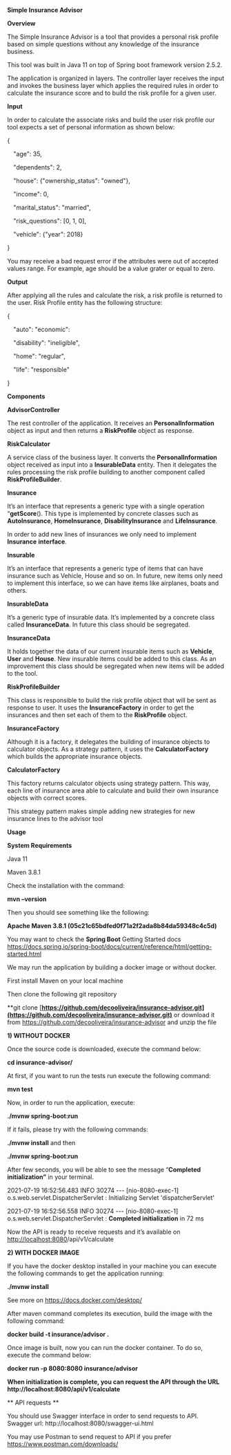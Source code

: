 ﻿**Simple Insurance Advisor**


**Overview**

The Simple Insurance Advisor is a tool that provides a personal risk profile based on simple questions without any knowledge of the insurance business.

This tool was built in Java 11 on top of Spring boot framework version 2.5.2.

The application is organized in layers. The controller layer receives the input and invokes the business layer which applies the required rules in order to calculate the insurance score and to build the risk profile for a given user.



**Input**

In order to calculate the associate risks and build the user risk profile our tool expects a set of personal information as shown below:

{

`  `"age": 35,

`  `"dependents": 2,

`  `"house": {"ownership\_status": "owned"},

`  `"income": 0,

`  `"marital\_status": "married",

`  `"risk\_questions": [0, 1, 0],

`  `"vehicle": {"year": 2018}

}

You may receive a bad request error if the attributes were out of accepted values range. 
For example, age should be a value grater or equal to zero.

**Output**

After applying all the rules and calculate the risk, a risk profile is returned to the user. Risk Profile entity has the following structure:

{

`  `"auto": "economic":

`  `"disability": "ineligible",

`  `"home": "regular",

`  `"life": "responsible"

}

**Components**


**AdvisorController**

The rest controller of the application. It receives an **PersonalInformation** object as input and then returns a **RiskProfile** object as response.

**RiskCalculator**

A service class of the business layer. It converts the **PersonalInformation** object received as input into a **InsurableData** entity. Then it delegates the rules processing the risk profile building to another component called **RiskProfileBuilder**.

**Insurance**

It’s an interface that represents a generic type with a single operation “**getScore**(). This type is implemented by concrete classes such as **AutoInsurance**, **HomeInsurance**, **DisabilityInsurance** and **LifeInsurance**.

In order to add new lines of insurances we only need to implement **Insurance** **interface**.

**Insurable**

It’s an interface that represents a generic type of items that can have insurance such as Vehicle, House and so on. In future, new items only need to implement this interface, so we can have items like airplanes, boats and others.

**InsurableData**

It’s a generic type of insurable data. It’s implemented by a concrete class called **InsuranceData**. In future this class should be segregated.

**InsuranceData**

It holds together the data of our current insurable items such as **Vehicle**, **User** and **House**. New insurable items could be added to this class. As an improvement this class should be segregated when new items will be added to the tool.

**RiskProfileBuilder**

This class is responsible to build the risk profile object that will be sent as response to user. It uses the **InsuranceFactory** in order to get the insurances and then set each of them to the **RiskProfile** object.

**InsuranceFactory**

Although it is a factory, it delegates the building of insurance objects to calculator objects. As a strategy pattern, it uses the **CalculatorFactory** which builds the appropriate insurance objects.

**CalculatorFactory**

This factory returns calculator objects using strategy pattern. This way, each line of insurance area able to calculate and build their own insurance objects with correct scores.

This strategy pattern makes simple adding new strategies for new insurance lines to the advisor tool


**Usage**

**System Requirements**

Java 11

Maven 3.8.1

Check the installation with the command:

**mvn –version**

Then you should see something like the following:

**Apache Maven 3.8.1 (05c21c65bdfed0f71a2f2ada8b84da59348c4c5d)**


You may want to check the **Spring Boot** Getting Started docs
https://docs.spring.io/spring-boot/docs/current/reference/html/getting-started.html


We may run the application by building a docker image or without docker.

First install Maven on your local machine

Then clone the following git repository 

**git clone [**https://github.com/decooliveira/insurance-advisor.git](https://github.com/decooliveira/insurance-advisor.git)**
or download it from https://github.com/decooliveira/insurance-advisor and unzip the file

**1) WITHOUT DOCKER**

Once the source code is downloaded, execute the command below:

**cd insurance-advisor/**

At first, if you want to run the tests run execute the following command:

**mvn test**


Now, in order to run the application, execute:

**./mvnw spring-boot:run**

If it fails, please try with the following commands:

**./mvnw install**
and then

**./mvnw spring-boot:run**


After few seconds, you will be able to see the message “**Completed initialization”** in your terminal. 

2021-07-19 16:52:56.483  INFO 30274 --- [nio-8080-exec-1] o.s.web.servlet.DispatcherServlet        : Initializing Servlet 'dispatcherServlet'

2021-07-19 16:52:56.558  INFO 30274 --- [nio-8080-exec-1] o.s.web.servlet.DispatcherServlet        : **Completed initialization** in 72 ms


Now the API is ready to receive requests and it’s available on <http://localhost:8080>/api/v1/calculate


**2) WITH DOCKER IMAGE**

If you have the docker desktop installed in your machine you can execute the following commands to get the application running:

**./mvnw install**

See more on https://docs.docker.com/desktop/

After maven command completes its execution, build the image with the following command:

**docker build -t insurance/advisor .**

Once image is built, now you can run the docker container.  To do so, execute the command below:

**docker run -p 8080:8080 insurance/advisor**

**When initialization is complete, you can request the API through the URL http://localhost:8080/api/v1/calculate** 

** API requests **

You should use Swagger interface in order to send requests to API. Swagger url: http://localhost:8080/swagger-ui.html

You may use Postman to send request to API if you prefer https://www.postman.com/downloads/
